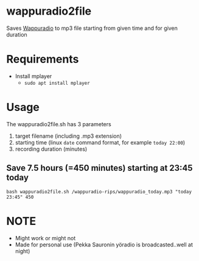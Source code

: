 # wappuradio2file
Saves [Wappuradio](https://wappuradio.fi/) to mp3 file starting from given time and for given duration

# Requirements
- Install mplayer
  - `sudo apt install mplayer`

# Usage
The wappuradio2file.sh has 3 parameters
1) target filename (including .mp3 extension)
2) starting time (linux `date` command format, for example `today 22:00`)
3) recording duration (minutes)


## Save 7.5 hours (=450 minutes) starting at 23:45 today

`bash wappuradio2file.sh /wappuradio-rips/wappuradio_today.mp3 "today 23:45" 450`

# NOTE
- Might work or might not
- Made for personal use (Pekka Sauronin yöradio is broadcasted..well at night)
